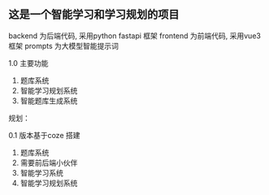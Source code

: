 ## 这是一个智能学习和学习规划的项目

backend 为后端代码, 采用python fastapi 框架
frontend 为前端代码, 采用vue3 框架
prompts 为大模型智能提示词

1.0 主要功能

1. 题库系统
2. 智能学习规划系统
3. 智能题库生成系统

规划：

0.1 版本基于coze 搭建

1. 题库系统
2. 需要前后端小伙伴
3. 智能学习系统
4. 智能学习规划系统
